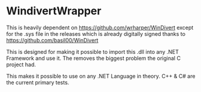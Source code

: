 # WindivertWrapper

This is heavily dependent on https://github.com/wrharper/WinDivert except for the .sys file in the releases which is already digitally signed thanks to https://github.com/basil00/WinDivert

This is designed for making it possible to import this .dll into any .NET Framework and use it. The removes the biggest problem the original C project had.

This makes it possible to use on any .NET Language in theory. C++ & C# are the current primary tests.

